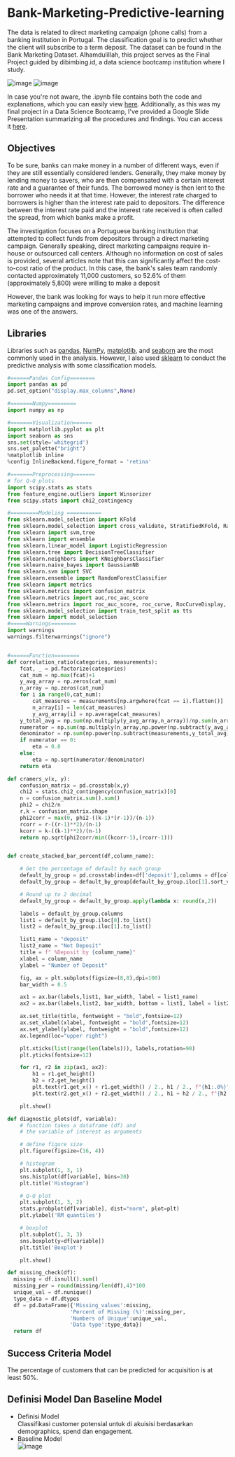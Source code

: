 # Bank-Marketing-Predictive-learning
The data is related to direct marketing campaign (phone calls) from a banking institution in Portugal. The classification goal is to predict whether the client will subscribe to a term deposit. The dataset can be found in the Bank Marketing Dataset. Alhamdulillah, this project serves as the Final Project guided by dibimbing.id, a data science bootcamp institution where I study.

![image](https://github.com/Nurgi2512/Bank-Marketing-Predictive-learning/assets/147684817/a97e808a-bc4a-4477-8645-c4faede26d07) ![image](https://github.com/Nurgi2512/Bank-Marketing-Predictive-learning/assets/147684817/470e667a-f14c-458a-a60e-79606aa60fc9)

In case you're not aware, the .ipynb file contains both the code and explanations, which you can easily view [here](https://colab.research.google.com/drive/1gtapjhRExtyk6_o1DPGDHajJFLYesTIv#scrollTo=Kw-KOGOPW51I). Additionally, as this was my final project in a Data Science Bootcamp, I've provided a Google Slide Presentation summarizing all the procedures and findings. You can access it [here](https://docs.google.com/presentation/d/1YEwvO8cq5_Bf9o2mhKgGUGlbcU6Pck50/edit?usp=sharing&ouid=116801621305292269028&rtpof=true&sd=true).

## Objectives 
To be sure, banks can make money in a number of different ways, even if they are still essentially considered lenders. Generally, they make money by lending money to savers, who are then compensated with a certain interest rate and a guarantee of their funds. The borrowed money is then lent to the borrower who needs it at that time. However, the interest rate charged to borrowers is higher than the interest rate paid to depositors. The difference between the interest rate paid and the interest rate received is often called the spread, from which banks make a profit.

The investigation focuses on a Portuguese banking institution that attempted to collect funds from depositors through a direct marketing campaign. Generally speaking, direct marketing campaigns require in-house or outsourced call centers. Although no information on cost of sales is provided, several articles note that this can significantly affect the cost-to-cost ratio of the product. In this case, the bank's sales team randomly contacted approximately 11,000 customers, so 52.6% of them (approximately 5,800) were willing to make a deposit

However, the bank was looking for ways to help it run more effective marketing campaigns and improve conversion rates, and machine learning was one of the answers.

## Libraries
Libraries such as [pandas](https://pandas.pydata.org/), [NumPy](https://numpy.org/), [matplotlib](https://matplotlib.org/), and [seaborn](https://seaborn.pydata.org/) are the most commonly used in the analysis. However, I also used [sklearn](https://scikit-learn.org/stable/) to conduct the predictive analysis with some classification models.
```python
#======Pandas Config========
import pandas as pd
pd.set_option("display.max_columns",None)

#=======Numpy=========
import numpy as np

#=======Visualization======
import matplotlib.pyplot as plt
import seaborn as sns
sns.set(style='whitegrid')
sns.set_palette("bright")
%matplotlib inline
%config InlineBackend.figure_format = 'retina'

#=======Preprocessing=======
# for Q-Q plots
import scipy.stats as stats
from feature_engine.outliers import Winsorizer
from scipy.stats import chi2_contingency

#=========Modeling ===========
from sklearn.model_selection import KFold
from sklearn.model_selection import cross_validate, StratifiedKFold, RandomizedSearchCV, cross_val_score
from sklearn import svm,tree
from sklearn import ensemble
from sklearn.linear_model import LogisticRegression
from sklearn.tree import DecisionTreeClassifier
from sklearn.neighbors import KNeighborsClassifier
from sklearn.naive_bayes import GaussianNB
from sklearn.svm import SVC
from sklearn.ensemble import RandomForestClassifier
from sklearn import metrics
from sklearn.metrics import confusion_matrix
from sklearn.metrics import auc,roc_auc_score
from sklearn.metrics import roc_auc_score, roc_curve, RocCurveDisplay, precision_recall_curve, PrecisionRecallDisplay
from sklearn.model_selection import train_test_split as tts
from sklearn import model_selection
#=====Warnings========
import warnings
warnings.filterwarnings("ignore")


#======Function========
def correlation_ratio(categories, measurements):
    fcat, _ = pd.factorize(categories)
    cat_num = np.max(fcat)+1
    y_avg_array = np.zeros(cat_num)
    n_array = np.zeros(cat_num)
    for i in range(0,cat_num):
        cat_measures = measurements[np.argwhere(fcat == i).flatten()]
        n_array[i] = len(cat_measures)
        y_avg_array[i] = np.average(cat_measures)
    y_total_avg = np.sum(np.multiply(y_avg_array,n_array))/np.sum(n_array)
    numerator = np.sum(np.multiply(n_array,np.power(np.subtract(y_avg_array,y_total_avg),2)))
    denominator = np.sum(np.power(np.subtract(measurements,y_total_avg),2))
    if numerator == 0:
        eta = 0.0
    else:
        eta = np.sqrt(numerator/denominator)
    return eta

def cramers_v(x, y):
    confusion_matrix = pd.crosstab(x,y)
    chi2 = stats.chi2_contingency(confusion_matrix)[0]
    n = confusion_matrix.sum().sum()
    phi2 = chi2/n
    r,k = confusion_matrix.shape
    phi2corr = max(0, phi2-((k-1)*(r-1))/(n-1))
    rcorr = r-((r-1)**2)/(n-1)
    kcorr = k-((k-1)**2)/(n-1)
    return np.sqrt(phi2corr/min((kcorr-1),(rcorr-1)))


def create_stacked_bar_percent(df,column_name):

    # Get the percentage of default by each group
    default_by_group = pd.crosstab(index=df['deposit'],columns = df[column_name], normalize = 'columns')
    default_by_group = default_by_group[default_by_group.iloc[1].sort_values().index]

    # Round up to 2 decimal
    default_by_group = default_by_group.apply(lambda x: round(x,2))

    labels = default_by_group.columns
    list1 = default_by_group.iloc[0].to_list()
    list2 = default_by_group.iloc[1].to_list()

    list1_name = "deposit"
    list2_name = "Not Deposit"
    title = f" %Deposit by {column_name}"
    xlabel = column_name
    ylabel = "Number of Deposit"

    fig, ax = plt.subplots(figsize=(8,8),dpi=100)
    bar_width = 0.5

    ax1 = ax.bar(labels,list1, bar_width, label = list1_name)
    ax2 = ax.bar(labels,list2, bar_width, bottom = list1, label = list2_name)

    ax.set_title(title, fontweight = "bold",fontsize=12)
    ax.set_xlabel(xlabel, fontweight = "bold",fontsize=12)
    ax.set_ylabel(ylabel, fontweight = "bold",fontsize=12)
    ax.legend(loc="upper right")

    plt.xticks(list(range(len(labels))), labels,rotation=90)
    plt.yticks(fontsize=12)

    for r1, r2 in zip(ax1, ax2):
        h1 = r1.get_height()
        h2 = r2.get_height()
        plt.text(r1.get_x() + r1.get_width() / 2., h1 / 2., f"{h1:.0%}", ha="center", va="center", color="black", fontsize=12, fontweight="bold")
        plt.text(r2.get_x() + r2.get_width() / 2., h1 + h2 / 2., f"{h2:.0%}", ha="center", va="center", color="black", fontsize=12, fontweight="bold")

    plt.show()

def diagnostic_plots(df, variable):
    # function takes a dataframe (df) and
    # the variable of interest as arguments

    # define figure size
    plt.figure(figsize=(16, 4))

    # histogram
    plt.subplot(1, 3, 1)
    sns.histplot(df[variable], bins=30)
    plt.title('Histogram')

    # Q-Q plot
    plt.subplot(1, 3, 2)
    stats.probplot(df[variable], dist="norm", plot=plt)
    plt.ylabel('RM quantiles')

    # boxplot
    plt.subplot(1, 3, 3)
    sns.boxplot(y=df[variable])
    plt.title('Boxplot')

    plt.show()

def missing_check(df):
  missing = df.isnull().sum()
  missing_per = round(missing/len(df),4)*100
  unique_val = df.nunique()
  type_data = df.dtypes
  df = pd.DataFrame({'Missing_values':missing,
                    'Percent of Missing (%)':missing_per,
                    'Numbers of Unique':unique_val,
                    'Data type':type_data})
  return df
```

## Success Criteria Model 
The percentage of customers that can be predicted for acquisition is at least 50%.

## Definisi Model Dan Baseline Model

- Definisi Model <br>
Classifikasi customer potensial untuk di akuisisi berdasarkan demographics, spend dan engagement.<br>
- Baseline Model <br>
![image](https://github.com/Nurgi2512/Bank-Marketing-Predictive-learning/assets/147684817/8660b40e-13bb-4767-a0c7-051adeaa5fda)


